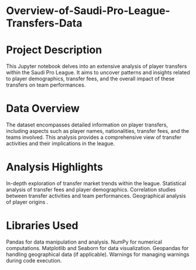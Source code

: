 # Overview-of-Saudi-Pro-League-Transfers-Data


# Project Description

This Jupyter notebook delves into an extensive analysis of player transfers within the Saudi Pro League. It aims to uncover patterns and insights related to player demographics, transfer fees, and the overall impact of these transfers on team performances.

# Data Overview

The dataset encompasses detailed information on player transfers, including aspects such as player names, nationalities, transfer fees, and the teams involved. This analysis provides a comprehensive view of transfer activities and their implications in the league.

# Analysis Highlights

In-depth exploration of transfer market trends within the league.
Statistical analysis of transfer fees and player demographics.
Correlation studies between transfer activities and team performances.
Geographical analysis of player origins .

# Libraries Used

Pandas for data manipulation and analysis.
NumPy for numerical computations.
Matplotlib and Seaborn for data visualization.
Geopandas for handling geographical data (if applicable).
Warnings for managing warnings during code execution.
